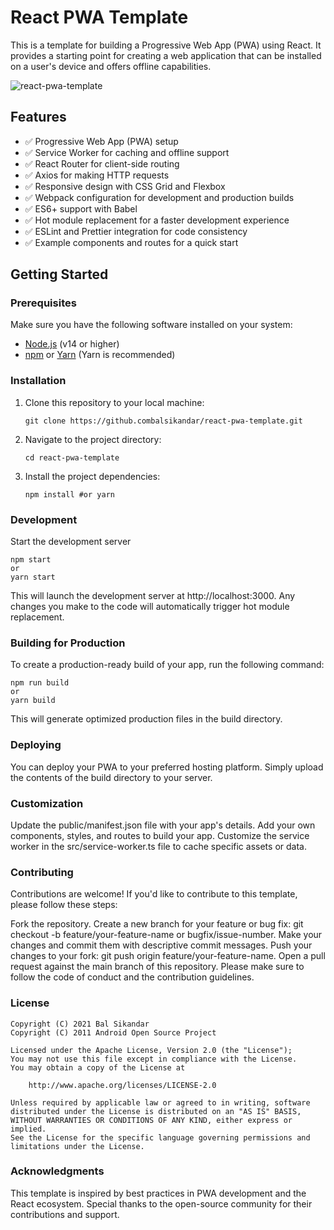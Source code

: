 # React PWA Template

This is a template for building a Progressive Web App (PWA) using React. It provides a starting point for creating a web application that can be installed on a user's device and offers offline capabilities.

![react-pwa-template](https://socialify.git.ci/balsikandar/react-pwa-template/image?language=1&owner=1&name=1&stargazers=1&theme=Light)

## Features

- ✅ Progressive Web App (PWA) setup
- ✅ Service Worker for caching and offline support
- ✅ React Router for client-side routing
- ✅ Axios for making HTTP requests
- ✅ Responsive design with CSS Grid and Flexbox
- ✅ Webpack configuration for development and production builds
- ✅ ES6+ support with Babel
- ✅ Hot module replacement for a faster development experience
- ✅ ESLint and Prettier integration for code consistency
- ✅ Example components and routes for a quick start

## Getting Started

### Prerequisites

Make sure you have the following software installed on your system:

- [Node.js](https://nodejs.org/) (v14 or higher)
- [npm](https://www.npmjs.com/) or [Yarn](https://yarnpkg.com/) (Yarn is recommended)

### Installation

1. Clone this repository to your local machine:

   ```
   git clone https://github.combalsikandar/react-pwa-template.git
   ```

2. Navigate to the project directory:
   ```
   cd react-pwa-template
   ```

3. Install the project dependencies:
   ```
   npm install #or yarn
   ```

### Development
Start the development server
   ```
   npm start
   or
   yarn start
   ```
This will launch the development server at http://localhost:3000. Any changes you make to the code will automatically trigger hot module replacement.

### Building for Production
To create a production-ready build of your app, run the following command:

   ```
   npm run build
   or
   yarn build
   ```
This will generate optimized production files in the build directory.

### Deploying
You can deploy your PWA to your preferred hosting platform. Simply upload the contents of the build directory to your server.

### Customization
Update the public/manifest.json file with your app's details.
Add your own components, styles, and routes to build your app.
Customize the service worker in the src/service-worker.ts file to cache specific assets or data.

### Contributing
Contributions are welcome! If you'd like to contribute to this template, please follow these steps:

Fork the repository.
Create a new branch for your feature or bug fix: git checkout -b feature/your-feature-name or bugfix/issue-number.
Make your changes and commit them with descriptive commit messages.
Push your changes to your fork: git push origin feature/your-feature-name.
Open a pull request against the main branch of this repository.
Please make sure to follow the code of conduct and the contribution guidelines.

### License
```
Copyright (C) 2021 Bal Sikandar
Copyright (C) 2011 Android Open Source Project

Licensed under the Apache License, Version 2.0 (the "License");
You may not use this file except in compliance with the License.
You may obtain a copy of the License at

    http://www.apache.org/licenses/LICENSE-2.0

Unless required by applicable law or agreed to in writing, software
distributed under the License is distributed on an "AS IS" BASIS,
WITHOUT WARRANTIES OR CONDITIONS OF ANY KIND, either express or implied.
See the License for the specific language governing permissions and
limitations under the License.
```

### Acknowledgments
This template is inspired by best practices in PWA development and the React ecosystem.
Special thanks to the open-source community for their contributions and support.
   
